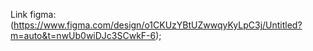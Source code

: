 Link figma:(https://www.figma.com/design/o1CKUzYBtUZwwqyKyLpC3j/Untitled?m=auto&t=nwUb0wiDJc3SCwkF-6);
